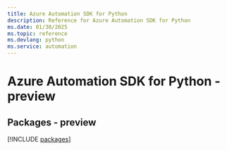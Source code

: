 ```yaml
---
title: Azure Automation SDK for Python
description: Reference for Azure Automation SDK for Python
ms.date: 01/30/2025
ms.topic: reference
ms.devlang: python
ms.service: automation
---
```

# Azure Automation SDK for Python - preview
## Packages - preview
[!INCLUDE [packages](automation-index.md)]